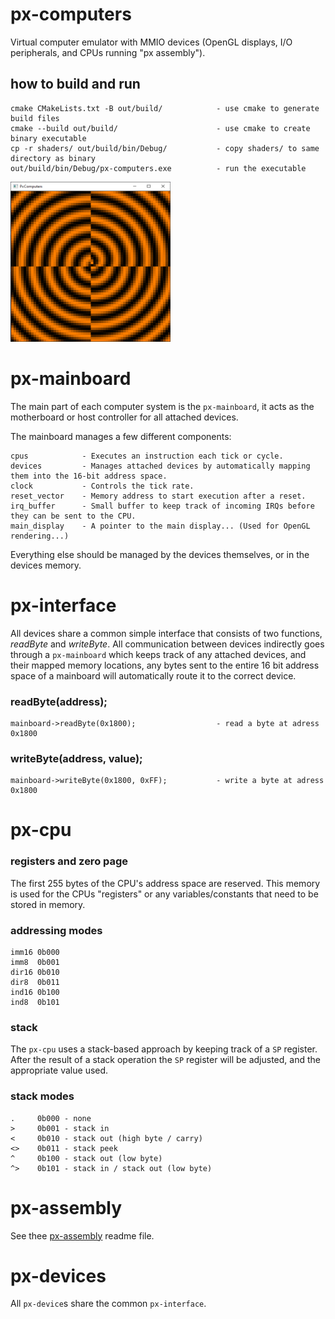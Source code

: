 # px-computers
Virtual computer emulator with MMIO devices (OpenGL displays, I/O peripherals, and CPUs running "px assembly").


## how to build and run

```
cmake CMakeLists.txt -B out/build/            - use cmake to generate build files
cmake --build out/build/                      - use cmake to create binary executable
cp -r shaders/ out/build/bin/Debug/           - copy shaders/ to same directory as binary
out/build/bin/Debug/px-computers.exe          - run the executable
```

<img src="docs/images/spiral.png" alt="spiral program" width="256" height="256"/>

# px-mainboard

The main part of each computer system is the `px-mainboard`, it acts as the motherboard or host controller for all attached devices.

The mainboard manages a few different components:
```
cpus            - Executes an instruction each tick or cycle.
devices         - Manages attached devices by automatically mapping them into the 16-bit address space.
clock           - Controls the tick rate.
reset_vector    - Memory address to start execution after a reset.
irq_buffer      - Small buffer to keep track of incoming IRQs before they can be sent to the CPU.
main_display    - A pointer to the main display... (Used for OpenGL rendering...)
```
Everything else should be managed by the devices themselves, or in the devices memory.


# px-interface
All devices share a common simple interface that consists of two functions, *readByte* and *writeByte*. All communication between devices indirectly goes through a `px-mainboard` which keeps track of any attached devices, and their mapped memory locations, any bytes sent to the entire 16 bit address space of a mainboard will automatically route it to the correct device.

### readByte(address);

```
mainboard->readByte(0x1800);                  - read a byte at adress 0x1800
```                                           
### writeByte(address, value);                    
                                              
```                                           
mainboard->writeByte(0x1800, 0xFF);           - write a byte at adress 0x1800
```

# px-cpu

### registers and zero page

The first 255 bytes of the CPU's address space are reserved. This memory is used for the CPUs "registers" or any variables/constants that need to be stored in memory.


### addressing modes

```
imm16 0b000
imm8  0b001
dir16 0b010
dir8  0b011
ind16 0b100
ind8  0b101
```

### stack

The `px-cpu` uses a stack-based approach by keeping track of a `SP` register.
After the result of a stack operation the `SP` register will be adjusted, and the appropriate value used.

### stack modes

```
.     0b000 - none
>     0b001 - stack in
<     0b010 - stack out (high byte / carry)
<>    0b011 - stack peek
^     0b100 - stack out (low byte)
^>    0b101 - stack in / stack out (low byte)
```

# px-assembly

See thee [px-assembly](README-assembly.md) readme file.


# px-devices

All `px-device`s share the common `px-interface`.
